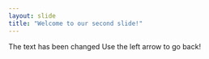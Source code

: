 ```yaml
---
layout: slide
title: "Welcome to our second slide!"
---
```

The text has been changed
Use the left arrow to go back!
